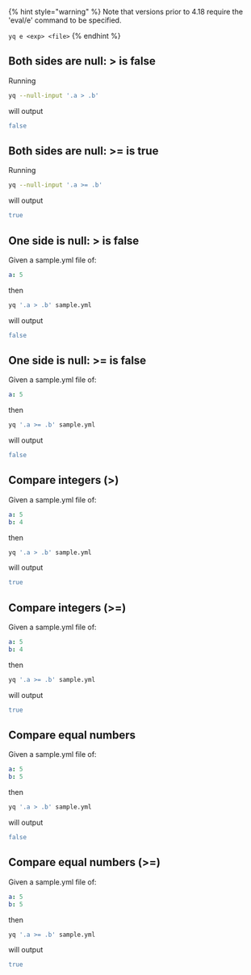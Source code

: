 
{% hint style="warning" %}
Note that versions prior to 4.18 require the 'eval/e' command to be specified.&#x20;

`yq e <exp> <file>`
{% endhint %}

## Both sides are null: > is false
Running
```bash
yq --null-input '.a > .b'
```
will output
```yaml
false
```

## Both sides are null: >= is true
Running
```bash
yq --null-input '.a >= .b'
```
will output
```yaml
true
```

## One side is null: > is false
Given a sample.yml file of:
```yaml
a: 5
```
then
```bash
yq '.a > .b' sample.yml
```
will output
```yaml
false
```

## One side is null: >= is false
Given a sample.yml file of:
```yaml
a: 5
```
then
```bash
yq '.a >= .b' sample.yml
```
will output
```yaml
false
```

## Compare integers (>)
Given a sample.yml file of:
```yaml
a: 5
b: 4
```
then
```bash
yq '.a > .b' sample.yml
```
will output
```yaml
true
```

## Compare integers (>=)
Given a sample.yml file of:
```yaml
a: 5
b: 4
```
then
```bash
yq '.a >= .b' sample.yml
```
will output
```yaml
true
```

## Compare equal numbers
Given a sample.yml file of:
```yaml
a: 5
b: 5
```
then
```bash
yq '.a > .b' sample.yml
```
will output
```yaml
false
```

## Compare equal numbers (>=)
Given a sample.yml file of:
```yaml
a: 5
b: 5
```
then
```bash
yq '.a >= .b' sample.yml
```
will output
```yaml
true
```

